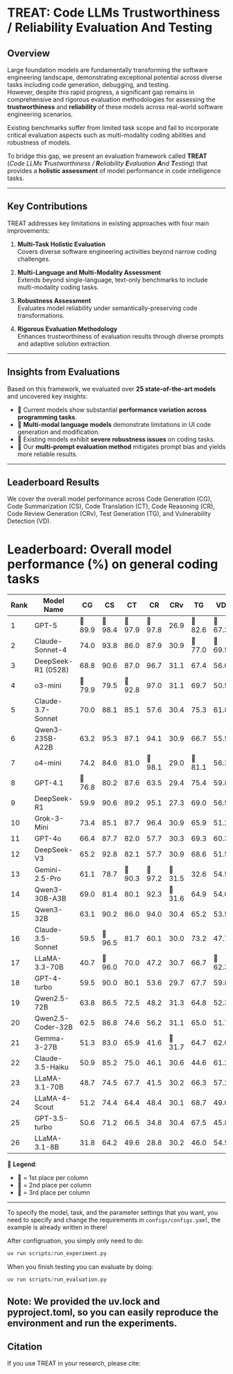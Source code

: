 # TREAT: Code LLMs Trustworthiness / Reliability Evaluation And Testing

## Overview

Large foundation models are fundamentally transforming the software engineering landscape, demonstrating exceptional potential across diverse tasks including code generation, debugging, and testing.  
However, despite this rapid progress, a significant gap remains in comprehensive and rigorous evaluation methodologies for assessing the **trustworthiness** and **reliability** of these models across real-world software engineering scenarios.

Existing benchmarks suffer from limited task scope and fail to incorporate critical evaluation aspects such as multi-modality coding abilities and robustness of models.  

To bridge this gap, we present an evaluation framework called **TREAT** (*Code LLMs **T**rustworthiness / **R**eliability **E**valuation **A**nd **T**esting*) that provides a **holistic assessment** of model performance in code intelligence tasks.

---

## Key Contributions

TREAT addresses key limitations in existing approaches with four main improvements:

1. **Multi-Task Holistic Evaluation**  
   Covers diverse software engineering activities beyond narrow coding challenges.  

2. **Multi-Language and Multi-Modality Assessment**  
   Extends beyond single-language, text-only benchmarks to include multi-modality coding tasks.  

3. **Robustness Assessment**  
   Evaluates model reliability under semantically-preserving code transformations.  

4. **Rigorous Evaluation Methodology**  
   Enhances trustworthiness of evaluation results through diverse prompts and adaptive solution extraction.  

---

## Insights from Evaluations

Based on this framework, we evaluated over **25 state-of-the-art models** and uncovered key insights:

- 📌 Current models show substantial **performance variation across programming tasks**.  
- 📌 **Multi-modal language models** demonstrate limitations in UI code generation and modification.  
- 📌 Existing models exhibit **severe robustness issues** on coding tasks.  
- 📌 Our **multi-prompt evaluation method** mitigates prompt bias and yields more reliable results.  

---

## Leaderboard Results
We cover the overall model performance across Code Generation (CG), Code Summarization (CS), Code Translation (CT), Code Reasoning (CR), Code Review Generation (CRv), Test Generation (TG), and Vulnerability Detection (VD).

# Leaderboard: Overall model performance (%) on general coding tasks

| Rank | Model Name          | CG     | CS     | CT     | CR     | CRv   | TG     | VD     |
|------|---------------------|--------|--------|--------|--------|-------|--------|--------|
| 1    | GPT-5               | 🥇89.9 | 🥇98.4 | 🥇97.9 | 🥈97.8 | 26.9  | 🥇82.6 | 🥈67.3 |
| 2    | Claude-Sonnet-4     | 74.0   | 93.8   | 86.0   | 87.9   | 30.9  | 🥉77.0 | 🥇69.5 |
| 3    | DeepSeek-R1 (0528)  | 68.8   | 90.6   | 87.0   | 96.7   | 31.1  | 67.4   | 56.0  |
| 4    | o3-mini             | 🥈79.9 | 79.5   | 🥈92.8 | 97.0   | 31.1  | 69.7   | 50.5  |
| 5    | Claude-3.7-Sonnet   | 70.0   | 88.1   | 85.1   | 57.6   | 30.4  | 75.3   | 61.8  |
| 6    | Qwen3-235B-A22B     | 63.2   | 95.3   | 87.1   | 94.1   | 30.9  | 66.7   | 55.5  |
| 7    | o4-mini             | 74.2   | 84.6   | 81.0   | 🥇98.1 | 29.0  | 🥈81.1 | 56.3  |
| 8    | GPT-4.1             | 🥉76.8 | 80.2   | 87.6   | 63.5   | 29.4  | 75.4   | 59.8  |
| 9    | DeepSeek-R1         | 59.9   | 90.6   | 89.2   | 95.1   | 27.3  | 69.0   | 56.5  |
| 10   | Grok-3-Mini         | 73.4   | 85.1   | 87.7   | 96.4   | 30.9  | 65.9   | 51.2  |
| 11   | GPT-4o              | 66.4   | 87.7   | 82.0   | 57.7   | 30.3  | 69.3   | 60.3  |
| 12   | DeepSeek-V3         | 65.2   | 92.8   | 82.1   | 57.7   | 30.9  | 68.6   | 51.5  |
| 13   | Gemini-2.5-Pro      | 61.1   | 78.7   | 🥉90.3 | 🥉97.2 | 🥉31.5| 32.6   | 54.5  |
| 14   | Qwen3-30B-A3B       | 69.0   | 81.4   | 80.1   | 92.3   | 🥈31.6| 64.9   | 54.0  |
| 15   | Qwen3-32B           | 63.1   | 90.2   | 86.0   | 94.0   | 30.4  | 65.2   | 53.5  |
| 16   | Claude-3.5-Sonnet   | 59.5   | 🥈96.5 | 81.7   | 60.1   | 30.0  | 73.2   | 47.7  |
| 17   | LLaMA-3.3-70B       | 40.7   | 🥉96.0 | 70.0   | 47.2   | 30.7  | 66.7   | 🥉62.3 |
| 18   | GPT-4-turbo         | 59.5   | 90.0   | 80.1   | 53.6   | 29.7  | 67.7   | 59.8  |
| 19   | Qwen2.5-72B         | 63.8   | 86.5   | 72.5   | 48.2   | 31.3  | 64.8   | 52.3  |
| 20   | Qwen2.5-Coder-32B   | 62.5   | 86.8   | 74.6   | 56.2   | 31.1  | 65.0   | 51.7  |
| 21   | Gemma-3-27B         | 51.3   | 83.0   | 65.9   | 41.6   | 🥇31.7| 64.7   | 62.0  |
| 22   | Claude-3.5-Haiku    | 50.9   | 85.2   | 75.0   | 46.1   | 30.6  | 44.6   | 61.2  |
| 23   | LLaMA-3.1-70B       | 48.7   | 74.5   | 67.7   | 41.5   | 30.2  | 66.3   | 57.2  |
| 24   | LLaMA-4-Scout       | 51.2   | 74.4   | 64.4   | 48.4   | 30.1  | 68.7   | 49.0  |
| 25   | GPT-3.5-turbo       | 50.6   | 71.2   | 66.5   | 34.8   | 30.4  | 67.5   | 45.8  |
| 26   | LLaMA-3.1-8B        | 31.8   | 64.2   | 49.6   | 28.8   | 30.2  | 46.0   | 54.5  |

🏅 **Legend**:  
- 🥇 = 1st place per column  
- 🥈 = 2nd place per column  
- 🥉 = 3rd place per column

---

To specify the model, task, and the parameter settings that you want, you need to specify and change the requirements in `configs/configs.yaml`, the example is already written in there!

After configruation, you simply only need to do:
```python
uv run scripts/run_experiment.py
```

When you finish testing you can evaluate by doing:
```python
uv run scripts/run_evaluation.py
```

**Note**: We provided the uv.lock and pyproject.toml, so you can easily reproduce the environment and run the experiments.
--- 
## Citation

If you use TREAT in your research, please cite:

